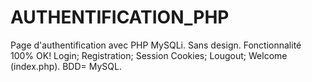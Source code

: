 # AUTHENTIFICATION_PHP
Page d'authentification avec PHP MySQLi. Sans design. Fonctionnalité 100% OK! Login; Registration; Session Cookies; Lougout; Welcome (index.php). BDD= MySQL.
